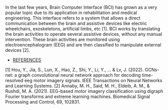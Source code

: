 In the last few years, Brain Computer Interface (BCI) has grown as a very popular topic due to its application in rehabilitation and medical engineering. This interface refers to a system that allows a direct communication between the brain and assistive devices like electric wheelchairs, exoskeletons, artificial limbs, etc [1]. BCI works by translating the brain activities to operate several assistive devices, without any manual intervention. These brain activities are monitored using electroencephalogram (EEG) and are then classified to manipulate external devices [2].

* [REFERENCES](./REFERENCES.md)


[1]  Hou, Y., Jia, S., Lun, X., Hao, Z., Shi, Y., Li, Y., ... & Lv, J. (2022). GCNs-net: a graph convolutional neural network approach for decoding time-resolved eeg motor imagery signals. IEEE Transactions on Neural Networks and Learning Systems.
[2] Annaby, M. H., Said, M. H., Eldeib, A. M., & Rushdi, M. A. (2021). EEG-based motor imagery classification using digraph Fourier transforms and extreme learning machines. Biomedical Signal Processing and Control, 69, 102831. 




